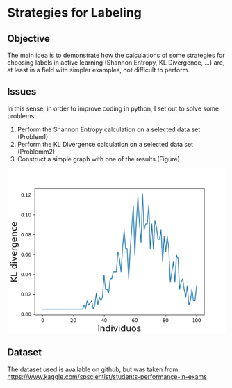 # Strategies for Labeling

## Objective
The main idea is to demonstrate how the calculations of some strategies for choosing labels in active learning (Shannon Entropy, KL Divergence, ...) are, at least in a field with simpler examples, not difficult to perform. 

## Issues
In this sense, in order to improve coding in python, I set out to solve some problems:
1. Perform the Shannon Entropy calculation on a selected data set (Problem1)
2. Perform the KL Divergence calculation on a selected data set (Problemm2)
3. Construct a simple graph with one of the results (Figure)

<p align="center">
  <img src="https://github.com/victormlb06/Strategies-for-Labeling/blob/main/Figura%20KLDivergence.png" alt="Logo moveit"/>
</p>


## Dataset
The dataset used is available on github, but was taken from https://www.kaggle.com/spscientist/students-performance-in-exams


